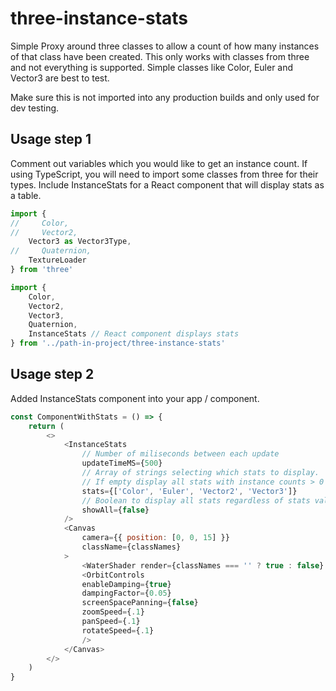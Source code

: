 # three-instance-stats

Simple Proxy around three classes to allow a count of how many instances of that class have been created. This only works with classes from three and not everything is supported. Simple classes like Color, Euler and Vector3 are best to test.

Make sure this is not imported into any production builds and only used for dev testing.

## Usage step 1
Comment out variables which you would like to get an instance count. If using TypeScript, you will need to import some classes from three for their types. Include InstanceStats for a React component that will display stats as a table.

```js
import {
//     Color,
//     Vector2,
    Vector3 as Vector3Type,
//     Quaternion,
    TextureLoader
} from 'three'

import {
    Color,
    Vector2,
    Vector3,
    Quaternion,
    InstanceStats // React component displays stats
} from '../path-in-project/three-instance-stats'
```

## Usage step 2
Added InstanceStats component into your app / component.

```js
const ComponentWithStats = () => {
    return (
        <>
            <InstanceStats 
                // Number of miliseconds between each update
                updateTimeMS={500} 
                // Array of strings selecting which stats to display.
                // If empty display all stats with instance counts > 0
                stats={['Color', 'Euler', 'Vector2', 'Vector3']}
                // Boolean to display all stats regardless of stats value
                showAll={false}
            />
            <Canvas
                camera={{ position: [0, 0, 15] }}
                className={classNames}
            >
                <WaterShader render={classNames === '' ? true : false} />
                <OrbitControls
                enableDamping={true}
                dampingFactor={0.05}
                screenSpacePanning={false}
                zoomSpeed={.1}
                panSpeed={.1}
                rotateSpeed={.1}
                />
            </Canvas>
        </>
    )
}
```
